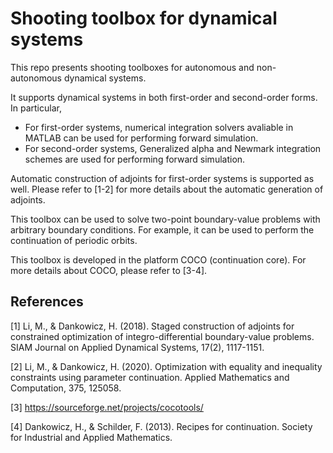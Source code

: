 # Shooting toolbox for dynamical systems

This repo presents shooting toolboxes for autonomous and non-autonomous dynamical systems.

It supports dynamical systems in both first-order and second-order forms. In particular, 
* For first-order systems, numerical integration solvers avaliable in MATLAB can be used for performing forward simulation. 
* For second-order systems, Generalized alpha and Newmark integration schemes are used for performing forward simulation.

Automatic construction of adjoints for first-order systems is supported as well. Please refer to [1-2] for more details about the automatic generation of adjoints.

This toolbox can be used to solve two-point boundary-value problems with arbitrary boundary conditions. For example, it can be used to perform the continuation of periodic orbits.

This toolbox is developed in the platform COCO (continuation core). For more details about COCO, please refer to [3-4]. 

## References
[1] Li, M., & Dankowicz, H. (2018). Staged construction of adjoints for constrained optimization of integro-differential boundary-value problems. SIAM Journal on Applied Dynamical Systems, 17(2), 1117-1151.

[2] Li, M., & Dankowicz, H. (2020). Optimization with equality and inequality constraints using parameter continuation. Applied Mathematics and Computation, 375, 125058.

[3] https://sourceforge.net/projects/cocotools/

[4] Dankowicz, H., & Schilder, F. (2013). Recipes for continuation. Society for Industrial and Applied Mathematics.
